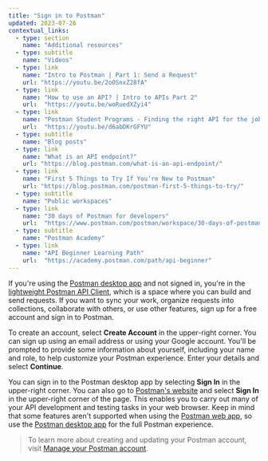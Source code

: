 ```yaml
---
title: "Sign in to Postman"
updated: 2023-07-26
contextual_links:
  - type: section
    name: "Additional resources"
  - type: subtitle
    name: "Videos"
  - type: link
    name: "Intro to Postman | Part 1: Send a Request"
    url: "https://youtu.be/2oOSnxZ28fA"
  - type: link
    name: "How to use an API? | Intro to APIs Part 2"
    url:  "https://youtu.be/woRuedXZyi4"
  - type: link
    name: "Postman Student Programs - Finding the right API for the job"
    url:  "https://youtu.be/d6abDKrGFYU"
  - type: subtitle
    name: "Blog posts"
  - type: link
    name: "What is an API endpoint?"
    url: "https://blog.postman.com/what-is-an-api-endpoint/"
  - type: link
    name: "First 5 Things to Try If You’re New to Postman"
    url: "https://blog.postman.com/postman-first-5-things-to-try/"
  - type: subtitle
    name: "Public workspaces"
  - type: link
    name: "30 days of Postman for developers"
    url:  "https://www.postman.com/postman/workspace/30-days-of-postman-for-developers/overview"
  - type: subtitle
    name: "Postman Academy"
  - type: link
    name: "API Beginner Learning Path"
    url:  "https://academy.postman.com/path/api-beginner"
---
```


If you're using the [Postman desktop app](/docs/getting-started/first-steps/get-postman/) and not signed in, you're in the [lightweight Postman API Client](/docs/getting-started/basics/using-api-client/), which is a space where you can build and send requests. If you want to sync your work, organize requests into collections, collaborate with others, or use other features, sign up for a free account and sign in to Postman.

To create an account, select **Create Account** in the upper-right corner. You can sign up using an email address or using your Google account. You'll be prompted to provide some information about yourself, including your name and role, to help customize your Postman experience. Enter your details and select **Continue**.

You can sign in to the Postman desktop app by selecting **Sign In** in the upper-right corner. You can also go to [Postman's website](https://www.postman.com/) and select **Sign In** in the upper-right corner of the page. This enables you to carry out many of your API development and testing tasks in your web browser. Keep in mind that some features aren't supported when using the [Postman web app](/docs/getting-started/installation/installation-and-updates/#web-limitations), so use the [Postman desktop app](/docs/getting-started/first-steps/get-postman/) for the full Postman experience.

> To learn more about creating and updating your Postman account, visit [Manage your Postman account](/docs/getting-started/installation/postman-account/).
